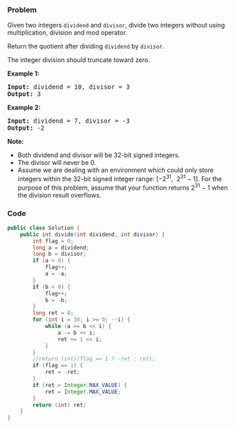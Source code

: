 ### Problem
<p>Given two integers <code>dividend</code> and <code>divisor</code>, divide two integers without using multiplication, division and mod operator.</p>

<p>Return the quotient after dividing <code>dividend</code> by <code>divisor</code>.</p>

<p>The integer division should truncate toward zero.</p>

<p><strong>Example 1:</strong></p>

<pre>
<strong>Input:</strong> dividend = 10, divisor = 3
<strong>Output:</strong> 3</pre>

<p><strong>Example 2:</strong></p>

<pre>
<strong>Input:</strong> dividend = 7, divisor = -3
<strong>Output:</strong> -2</pre>

<p><strong>Note:</strong></p>

<ul>
	<li>Both dividend and divisor&nbsp;will be&nbsp;32-bit&nbsp;signed integers.</li>
	<li>The divisor will never be 0.</li>
	<li>Assume we are dealing with an environment which could only store integers within the 32-bit signed integer range: [&minus;2<sup>31</sup>, &nbsp;2<sup>31</sup> &minus; 1]. For the purpose of this problem, assume that your function returns 2<sup>31</sup> &minus; 1 when the division result&nbsp;overflows.</li>
</ul>


### Code
```java
public class Solution {
    public int divide(int dividend, int divisor) {
        int flag = 0;
        long a = dividend;
        long b = divisor;
        if (a < 0) {
            flag++;
            a = -a;
        }
        if (b < 0) {
            flag++;
            b = -b;
        }
        long ret = 0;
        for (int i = 30; i >= 0; --i) {
            while (a >= b << i) {
                a -= b << i;
                ret += 1 << i;
            }
        }
        //return (int)(flag == 1 ? -ret : ret);
        if (flag == 1) {
            ret = -ret;
        }
        if (ret > Integer.MAX_VALUE) {
            ret = Integer.MAX_VALUE;
        }
        return (int) ret;
    }
}
```
